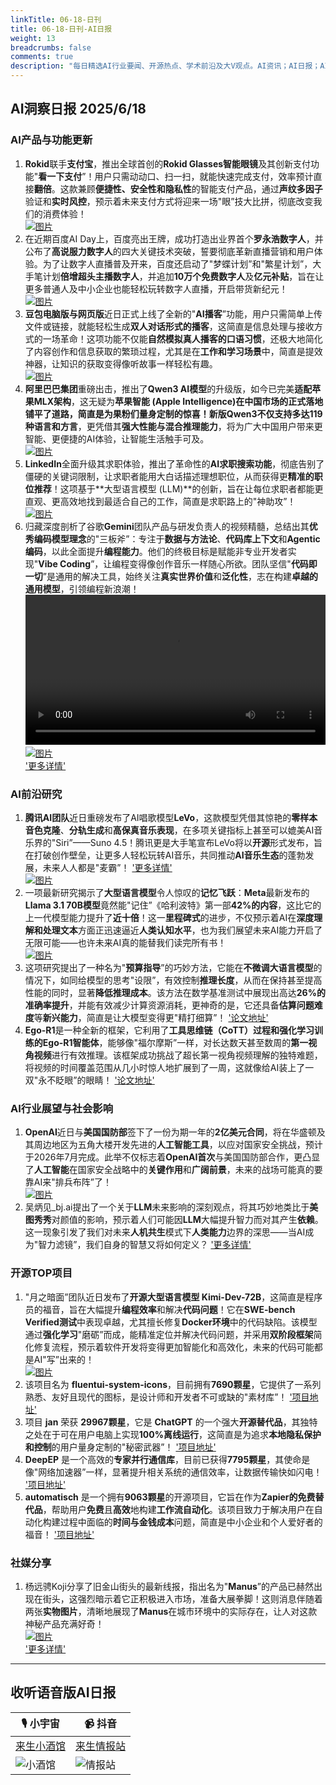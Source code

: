 ```yaml
---
linkTitle: 06-18-日刊
title: 06-18-日刊-AI日报
weight: 13
breadcrumbs: false
comments: true
description: "每日精选AI行业要闻、开源热点、学术前沿及大V观点。AI资讯；AI日报；AI知识库；AI教程；AI资讯日报；AI工具；AI Daily News 。1.  **Rokid**联手**支付宝**，推出全球首创的**Rokid Glasses智能眼镜**及其创新支付功能\"**看一下支付**”！用户只需动动口、扫"
---
```


## AI洞察日报 2025/6/18

### **AI产品与功能更新**
1.  **Rokid**联手**支付宝**，推出全球首创的**Rokid Glasses智能眼镜**及其创新支付功能"**看一下支付**”！用户只需动动口、扫一扫，就能快速完成支付，效率预计直接**翻倍**。这款兼顾**便捷性、安全性和隐私性**的智能支付产品，通过**声纹多因子**验证和**实时风控**，预示着未来支付方式将迎来一场"眼”技大比拼，彻底改变我们的消费体验！ <br/> [![图片](https://pic.chinaz.com/picmap/202005261145133673_9.jpg)](https://pic.chinaz.com/picmap/202005261145133673_9.jpg) <br/>
2.  在近期百度AI Day上，百度亮出王牌，成功打造出业界首个**罗永浩数字人**，并公布了**高说服力数字人**的四大关键技术突破，誓要彻底革新直播营销和用户体验。为了让数字人直播普及开来，百度还启动了"梦蝶计划”和"繁星计划”，大手笔计划**倍增超头主播数字人**，并追加**10万个免费数字人**及**亿元补贴**，旨在让更多普通人及中小企业也能轻松玩转数字人直播，开启带货新纪元！ <br/> [![图片](https://pic.chinaz.com/picmap/202308101450093085_0.jpg)](https://pic.chinaz.com/picmap/202308101450093085_0.jpg) <br/>
3.  **豆包电脑版与网页版**近日正式上线了全新的"**AI播客**”功能，用户只需简单上传文件或链接，就能轻松生成**双人对话形式的播客**，这简直是信息处理与接收方式的一场革命！这项功能不仅能**自然模拟真人播客的口语习惯**，还极大地简化了内容创作和信息获取的繁琐过程，尤其是在**工作和学习场景**中，简直是提效神器，让知识的获取变得像听故事一样轻松有趣。 <br/> [![图片](https://upload.chinaz.com/2025/0617/6388576568500747561503399.png)](https://upload.chinaz.com/2025/0617/6388576568500747561503399.png) <br/>
4.  **阿里巴巴集团**重磅出击，推出了**Qwen3 AI模型**的升级版，如今已完美**适配苹果MLX架构**，这无疑为**苹果智能 (Apple Intelligence)**在中国市场的正式落地铺平了道路，简直是为果粉们量身定制的惊喜！新版Qwen3不仅支持多达**119种语言和方言**，更凭借其**强大性能与混合推理能力**，将为广大中国用户带来更智能、更便捷的AI体验，让智能生活触手可及。 <br/> [![图片](https://upload.chinaz.com/2025/0617/6388574725442146719806256.png)](https://upload.chinaz.com/2025/0617/6388574725442146719806256.png) <br/>
5.  **LinkedIn**全面升级其求职体验，推出了革命性的**AI求职搜索功能**，彻底告别了僵硬的关键词限制，让求职者能用大白话描述理想职位，从而获得更**精准的职位推荐**！这项基于**大型语言模型 (LLM)**的创新，旨在让每位求职者都能更直观、更高效地找到最适合自己的工作，简直是求职路上的"神助攻”！ <br/> [![图片](https://pic.chinaz.com/picmap/202305291455510902_2.jpg)](https://pic.chinaz.com/picmap/202305291455510902_2.jpg) <br/>
6.  归藏深度剖析了谷歌**Gemini**团队产品与研发负责人的视频精髓，总结出其**优秀编码模型理念**的"三板斧”：专注于**数据与方法论**、**代码库上下文**和**Agentic编码**，以此全面提升**编程能力**。他们的终极目标是赋能非专业开发者实现"**Vibe Coding**”，让编程变得像创作音乐一样随心所欲。团队坚信"**代码即一切**”是通用的解决工具，始终关注**真实世界价值**和**泛化性**，志在构建**卓越的通用模型**，引领编程新浪潮！
    <video src="https://youtu.be/jwbG_m-X-gE?si=u0nz9RxOaUlW_Ab" controls="controls" width="100%"></video>
    <br/> [![图片](https://cdnv2.ruguoapp.com/Ft-r8n03xds6ol7MmcJzdwcp0XsAv3.png)](https://cdnv2.ruguoapp.com/Ft-r8n03xds6ol7MmcJzdwcp0XsAv3.png) <br/> ['更多详情'](https://m.okjike.com/originalPosts/6850ec3d823f9a946aa25c94)

### **AI前沿研究**
1.  **腾讯AI团队**近日重磅发布了AI唱歌模型**LeVo**，这款模型凭借其惊艳的**零样本音色克隆**、**分轨生成**和**高保真音乐表现**，在多项关键指标上甚至可以媲美AI音乐界的"Siri”——Suno 4.5！腾讯更是大手笔宣布LeVo将以**开源**形式发布，旨在打破创作壁垒，让更多人轻松玩转AI音乐，共同推动**AI音乐生态**的蓬勃发展，未来人人都是"麦霸”！ ['更多详情'](https://levo-demo.github.io/) <br/> [![图片](https://upload.chinaz.com/2025/0617/6388576936088470273755124.png)](https://upload.chinaz.com/2025/0617/6388576936088470273755124.png) <br/>
2.  一项最新研究揭示了**大型语言模型**令人惊叹的**记忆飞跃**：**Meta**最新发布的**Llama 3.1 70B模型**竟然能"记住”《哈利波特》第一部**42%的内容**，这比它的上一代模型能力提升了**近十倍**！这一**里程碑式**的进步，不仅预示着AI在**深度理解和处理文本**方面正迅速逼近**人类认知水平**，也为我们展望未来AI能力开启了无限可能——也许未来AI真的能替我们读完所有书！ <br/> [![图片](https://pic.chinaz.com/picmap/202111072153100579_0.jpg)](https://pic.chinaz.com/picmap/202111072153100579_0.jpg) <br/>
3.  这项研究提出了一种名为"**预算指导**”的巧妙方法，它能在**不微调大语言模型**的情况下，如同给模型的思考"设限”，有效控制**推理长度**，从而在保持甚至提高性能的同时，显著**降低推理成本**。该方法在数学基准测试中展现出高达**26%的准确率提升**，并能有效减少计算资源消耗，更神奇的是，它还具备**估算问题难度**等**新兴能力**，简直是让大模型变得更"精打细算”！ ['论文地址'](https://arxiv.org/abs/2506.13752)
4.  **Ego-R1**是一种全新的框架，它利用了**工具思维链（CoTT）**过程和强化学习训练的**Ego-R1智能体**，能够像"福尔摩斯”一样，对长达数天甚至数周的**第一视角视频**进行有效推理。该框架成功挑战了超长第一视角视频理解的独特难题，将视频的时间覆盖范围从几小时惊人地扩展到了一周，这就像给AI装上了一双"永不眨眼”的眼睛！ ['论文地址'](https://arxiv.org/abs/2506.13654)

### **AI行业展望与社会影响**
1.  **OpenAI**近日与**美国国防部**签下了一份为期一年的**2亿美元合同**，将在华盛顿及其周边地区为五角大楼开发先进的**人工智能工具**，以应对国家安全挑战，预计于2026年7月完成。此举不仅标志着**OpenAI首次**与美国国防部合作，更凸显了**人工智能**在国家安全战略中的**关键作用**和**广阔前景**，未来的战场可能真的要靠AI来"排兵布阵”了！ <br/> [![图片](https://pic.chinaz.com/picmap/202505261721026669_0.jpg)](https://pic.chinaz.com/picmap/202505261721026669_0.jpg) <br/>
2.  吴炳见_bj.ai提出了一个关于**LLM**未来影响的深刻观点，将其巧妙地类比于**美图秀秀**对颜值的影响，预示着人们可能因**LLM**大幅提升智力而对其产生**依赖**。这一现象引发了我们对未来**人机共生**模式下**人类能力**边界的深思——当AI成为"智力滤镜”，我们自身的智慧又将如何定义？ ['更多详情'](https://m.okjike.com/originalPosts/685105bccdf8310046e89d4c)

### **开源TOP项目**
1.  "月之暗面”团队近日发布了**开源大型语言模型 Kimi-Dev-72B**，这简直是程序员的福音，旨在大幅提升**编程效率**和解决**代码问题**！它在**SWE-bench Verified测试**中表现卓越，尤其擅长修复**Docker环境**中的代码缺陷。该模型通过**强化学习**"磨砺”而成，能精准定位并解决代码问题，并采用**双阶段框架**简化修复流程，预示着软件开发将变得更加智能化和高效化，未来的代码可能都是AI"写”出来的！ <br/> [![图片](https://pic.chinaz.com/picmap/202405240907574564_1.jpg)](https://pic.chinaz.com/picmap/202405240907574564_1.jpg) <br/>
2.  该项目名为 **fluentui-system-icons**，目前拥有**7690颗星**，它提供了一系列熟悉、友好且现代的图标，是设计师和开发者不可或缺的"素材库”！ ['项目地址'](https://github.com/microsoft/fluentui-system-icons)
3.  项目 **jan** 荣获 **29967颗星**，它是 **ChatGPT** 的一个强大**开源替代品**，其独特之处在于可在用户电脑上实现**100%离线运行**，这简直是为追求**本地隐私保护和控制**的用户量身定制的"秘密武器”！ ['项目地址'](https://github.com/menloresearch/jan)
4.  **DeepEP** 是一个高效的**专家并行通信库**，目前已获得**7795颗星**，其使命是像"网络加速器”一样，显著提升相关系统的通信效率，让数据传输快如闪电！ ['项目地址'](https://github.com/deepseek-ai/DeepEP)
5.  **automatisch** 是一个拥有**9063颗星**的开源项目，它旨在作为**Zapier的免费替代品**，帮助用户**免费**且**高效**地构建**工作流自动化**。该项目致力于解决用户在自动化构建过程中面临的**时间与金钱成本**问题，简直是中小企业和个人爱好者的福音！ ['项目地址'](https://github.com/automatisch/automatisch)

### **社媒分享**
1.  杨远骋Koji分享了旧金山街头的最新线报，指出名为"**Manus**”的产品已赫然出现在街头，这强烈暗示着它正积极进入市场，准备大展拳脚！这则消息伴随着两张**实物图片**，清晰地展现了**Manus**在城市环境中的实际存在，让人对这款神秘产品充满好奇！
    <br/> [![图片](https://cdnv2.ruguoapp.com/FnpLiTZTVlHEzpuvpNxJa2xsCMsYv3.jpg)](https://cdnv2.ruguoapp.com/FnpLiTZTVlHEzpuvpNxJa2xsCMsYv3.jpg) <br/> ['更多详情'](https://m.okjike.com/originalPosts/685153bb823f9a946aa99d05)

---

## **收听语音版AI日报**

| 🎙️ **小宇宙** | 📹 **抖音** |
| --- | --- |
| [来生小酒馆](https://www.xiaoyuzhoufm.com/podcast/683c62b7c1ca9cf575a5030e)  |   [来生情报站](https://www.douyin.com/user/MS4wLjABAAAAwpwqPQlu38sO38VyWgw9ZjDEnN4bMR5j8x111UxpseHR9DpB6-CveI5KRXOWuFwG)| 
| ![小酒馆](https://s1.imagehub.cc/images/2025/06/24/f959f7984e9163fc50d3941d79a7f262.md.png) | ![情报站](https://s1.imagehub.cc/images/2025/06/24/7fc30805eeb831e1e2baa3a240683ca3.md.png) |

    

